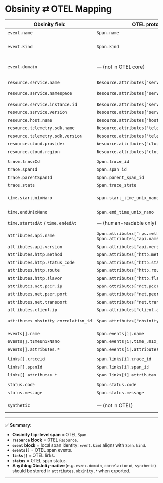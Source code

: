 # Obsinity ⇄ OTEL Mapping

| **Obsinity field**                   | **OTEL proto field**                                             | **Notes**                                             |
| ------------------------------------ | ---------------------------------------------------------------- | ----------------------------------------------------- |
| `event.name`                         | `Span.name`                                                      | The span’s display name.                              |
| `event.kind`                         | `Span.kind`                                                      | Enum: SERVER, CLIENT, PRODUCER, CONSUMER, INTERNAL.   |
| `event.domain`                       | — (not in OTEL core)                                             | Keep as `attributes["obsinity.domain"]` if exporting. |
|                                      |                                                                  |                                                       |
| `resource.service.name`              | `Resource.attributes["service.name"]`                            | Canonical service identifier.                         |
| `resource.service.namespace`         | `Resource.attributes["service.namespace"]`                       | Optional grouping (e.g. “payments”).                  |
| `resource.service.instance.id`       | `Resource.attributes["service.instance.id"]`                     | Unique instance ID (pod, VM, etc.).                   |
| `resource.service.version`           | `Resource.attributes["service.version"]`                         | App version.                                          |
| `resource.host.name`                 | `Resource.attributes["host.name"]`                               | Machine/host name.                                    |
| `resource.telemetry.sdk.name`        | `Resource.attributes["telemetry.sdk.name"]`                      | SDK identity.                                         |
| `resource.telemetry.sdk.version`     | `Resource.attributes["telemetry.sdk.version"]`                   | SDK version.                                          |
| `resource.cloud.provider`            | `Resource.attributes["cloud.provider"]`                          | Cloud vendor.                                         |
| `resource.cloud.region`              | `Resource.attributes["cloud.region"]`                            | Cloud region.                                         |
|                                      |                                                                  |                                                       |
| `trace.traceId`                      | `Span.trace_id`                                                  | 16-byte (32 hex chars).                               |
| `trace.spanId`                       | `Span.span_id`                                                   | 8-byte (16 hex chars).                                |
| `trace.parentSpanId`                 | `Span.parent_span_id`                                            | Optional.                                             |
| `trace.state`                        | `Span.trace_state`                                               | Tracestate string.                                    |
|                                      |                                                                  |                                                       |
| `time.startUnixNano`                 | `Span.start_time_unix_nano`                                      | Required (nanoseconds since epoch).                   |
| `time.endUnixNano`                   | `Span.end_time_unix_nano`                                        | Required (nanoseconds since epoch).                   |
| `time.startedAt` / `time.endedAt`    | — (human-readable only)                                          | Convenience, not OTEL.                                |
|                                      |                                                                  |                                                       |
| `attributes.api.name`                | `Span.attributes["rpc.method"]` or `Span.attributes["api.name"]` | Depending on semantic convention.                     |
| `attributes.api.version`             | `Span.attributes["api.version"]`                                 | Custom semantic convention.                           |
| `attributes.http.method`             | `Span.attributes["http.method"]`                                 | Standard OTEL semantic.                               |
| `attributes.http.status_code`        | `Span.attributes["http.status_code"]`                            | Standard OTEL semantic.                               |
| `attributes.http.route`              | `Span.attributes["http.route"]`                                  | Standard OTEL semantic.                               |
| `attributes.http.flavor`             | `Span.attributes["http.flavor"]`                                 | E.g. "1.1", "2".                                      |
| `attributes.net.peer.ip`             | `Span.attributes["net.peer.ip"]`                                 | OTEL semantic.                                        |
| `attributes.net.peer.port`           | `Span.attributes["net.peer.port"]`                               | OTEL semantic.                                        |
| `attributes.net.transport`           | `Span.attributes["net.transport"]`                               | OTEL semantic.                                        |
| `attributes.client.ip`               | `Span.attributes["client.address"]`                              | Standard semantic.                                    |
| `attributes.obsinity.correlation_id` | `Span.attributes["obsinity.correlation_id"]`                     | Obsinity-native, outside OTEL core.                   |
|                                      |                                                                  |                                                       |
| `events[].name`                      | `Span.events[i].name`                                            | Event name (annotation).                              |
| `events[].timeUnixNano`              | `Span.events[i].time_unix_nano`                                  | Event timestamp.                                      |
| `events[].attributes.*`              | `Span.events[i].attributes.*`                                    | Nested in Obsinity, dotted in OTEL.                   |
|                                      |                                                                  |                                                       |
| `links[].traceId`                    | `Span.links[i].trace_id`                                         | Linked span’s trace ID.                               |
| `links[].spanId`                     | `Span.links[i].span_id`                                          | Linked span’s span ID.                                |
| `links[].attributes.*`               | `Span.links[i].attributes.*`                                     | Additional link attributes.                           |
|                                      |                                                                  |                                                       |
| `status.code`                        | `Span.status.code`                                               | `OK`, `ERROR`, `UNSET`.                               |
| `status.message`                     | `Span.status.message`                                            | Optional human-readable status.                       |
|                                      |                                                                  |                                                       |
| `synthetic`                          | — (not in OTEL)                                                  | Keep as `attributes["obsinity.synthetic"]`.           |

---

✅ **Summary**:

* **Obsinity top-level span** = OTEL `Span`.
* **`resource` block** = OTEL `Resource`.
* **`event` block** = local span identity; `event.kind` aligns with `Span.kind`.
* **`events[]`** = OTEL span events.
* **`links[]`** = OTEL links.
* **`status`** = OTEL span status.
* **Anything Obsinity-native** (e.g. `event.domain`, `correlationId`, `synthetic`) should be stored in `attributes.obsinity.*` when exported.

---
